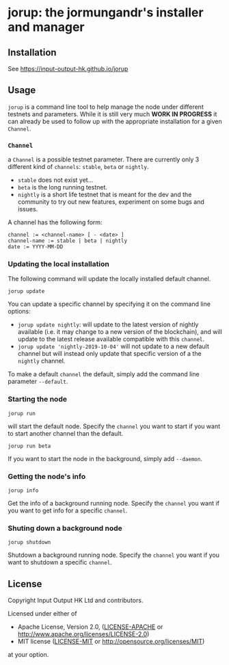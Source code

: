 # jorup: the jormungandr's installer and manager

## Installation

See https://input-output-hk.github.io/jorup

## Usage

`jorup` is a command line tool to help manage the node under different testnets
and parameters. While it is still very much **WORK IN PROGRESS** it can already
be used to follow up with the appropriate installation for a given `Channel`.

### `Channel`

a `Channel` is a possible testnet parameter. There are currently only 3 different
kind of `channels`: `stable`, `beta` or `nightly`.

* `stable` does not exist yet...
* `beta` is the long running testnet.
* `nightly` is a short life testnet that is meant for the dev and the community
  to try out new features, experiment on some bugs and issues.

A channel has the following form:

```
channel := <channel-name> [ - <date> ]
channel-name := stable | beta | nightly
date := YYYY-MM-DD
```

### Updating the local installation

The following command will update the locally installed default channel.

```jorup update```

You can update a specific channel by specifying it on the command line 
options:

* `jorup update nightly`: will update to the latest version of nightly available
  (i.e. it may change to a new version of the blockchain), and will update to the
  latest release available compatible with this `channel`.
* `jorup update 'nightly-2019-10-04'` will not update to a new default channel
  but will instead only update that specific version of a the `nightly` channel.

To make a default `channel` the default, simply add the command line parameter `--default`.

### Starting the node

```jorup run```

will start the default node. Specify the `channel` you want to start if you want to start
another channel than the default.

```jorup run beta```

If you want to start the node in the background, simply add `--daemon`.


### Getting the node's info

```jorup info```

Get the info of a background running node. Specify the `channel` you want if you want to get
info for a specific `channel`.

### Shuting down a background node

```jorup shutdown```

Shutdown a background running node. Specify the `channel` you want if you want to shutdown
a specific `channel`.

## License

Copyright Input Output HK Ltd and contributors.

Licensed under either of

* Apache License, Version 2.0, ([LICENSE-APACHE](LICENSE-APACHE) or http://www.apache.org/licenses/LICENSE-2.0)
* MIT license ([LICENSE-MIT](LICENSE-MIT) or http://opensource.org/licenses/MIT)

at your option.
